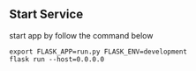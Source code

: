 ## Start Service

start app by follow the command below

    export FLASK_APP=run.py FLASK_ENV=development
    flask run --host=0.0.0.0


